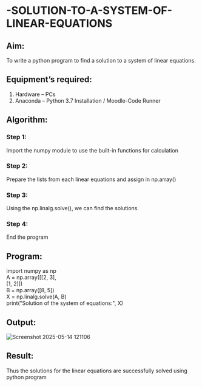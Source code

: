# -SOLUTION-TO-A-SYSTEM-OF-LINEAR-EQUATIONS
## Aim:
To write a python program to find a solution to a system of linear equations.
## Equipment’s required:
1. 	Hardware – PCs
2. 	Anaconda – Python 3.7 Installation / Moodle-Code Runner
## Algorithm:
### Step 1: 
Import the numpy module to use the built-in functions for calculation
### Step 2: 
Prepare the lists from each linear equations and assign in np.array()
### Step 3: 
Using the np.linalg.solve(), we can find the solutions.
### Step 4: 
End the program
## Program:

import numpy as np\
A = np.array([[2, 3],\
              [1, 2]])\
B = np.array([8, 5])\
X = np.linalg.solve(A, B)\
print("Solution of the system of equations:", X)

## Output:
![Screenshot 2025-05-14 121106](https://github.com/user-attachments/assets/155054a8-e62c-4cc8-ae13-8e2666aad5e0)

## Result: 
Thus the solutions for the linear equations are successfully solved using python program

